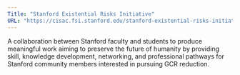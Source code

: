 ```yaml
---
Title: "Stanford Existential Risks Initiative"
URL: "https://cisac.fsi.stanford.edu/stanford-existential-risks-initiative/content/stanford-existential-risks-initiative"
---
```


A collaboration between Stanford faculty and students to produce meaningful work aiming to preserve the future of humanity by providing skill, knowledge development, networking, and professional pathways for Stanford community members interested in pursuing GCR reduction.

